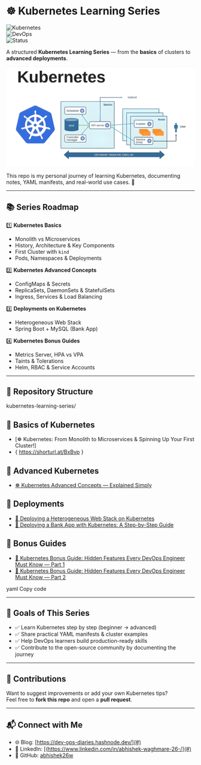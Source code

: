 # ☸️ Kubernetes Learning Series  

![Kubernetes](https://img.shields.io/badge/Kubernetes-CloudNative-blue?logo=kubernetes&logoColor=white)  
![DevOps](https://img.shields.io/badge/DevOps-Practices-orange?logo=linux&logoColor=white)  
![Status](https://img.shields.io/badge/Status-Active-success?style=flat)  

A structured **Kubernetes Learning Series** — from the **basics** of clusters to **advanced deployments**.  

![Kubernetes Banner](https://github.com/abhishek26w/Kubernetes/blob/main/Assets/Kubernetes%20banner.png.png)

This repo is my personal journey of learning Kubernetes, documenting notes, YAML manifests, and real-world use cases. 🚀  

---

## 📚 Series Roadmap  

1️⃣ **Kubernetes Basics**  
   - Monolith vs Microservices  
   - History, Architecture & Key Components  
   - First Cluster with `kind`  
   - Pods, Namespaces & Deployments  

2️⃣ **Kubernetes Advanced Concepts**  
   - ConfigMaps & Secrets  
   - ReplicaSets, DaemonSets & StatefulSets  
   - Ingress, Services & Load Balancing  

3️⃣ **Deployments on Kubernetes**  
   - Heterogeneous Web Stack  
   - Spring Boot + MySQL (Bank App)  

4️⃣ **Kubernetes Bonus Guides**  
   - Metrics Server, HPA vs VPA  
   - Taints & Tolerations  
   - Helm, RBAC & Service Accounts  

---

## 📂 Repository Structure  

kubernetes-learning-series/

## 📘 Basics of Kubernetes
- [☸️ Kubernetes: From Monolith to Microservices & Spinning Up Your First Cluster!]
- { https://shorturl.at/BxBvp }

## 📗 Advanced Kubernetes
- [☸️ Kubernetes Advanced Concepts — Explained Simply](https://your-blog-link.com)

## 📙 Deployments
- [🌟 Deploying a Heterogeneous Web Stack on Kubernetes](https://your-blog-link.com)
- [🏦 Deploying a Bank App with Kubernetes: A Step-by-Step Guide](https://your-blog-link.com)

## 📕 Bonus Guides
- [🚀 Kubernetes Bonus Guide: Hidden Features Every DevOps Engineer Must Know — Part 1](https://your-blog-link.com)
- [🚀 Kubernetes Bonus Guide: Hidden Features Every DevOps Engineer Must Know — Part 2](https://your-blog-link.com)



yaml
Copy code

---

## 🎯 Goals of This Series  

- ✅ Learn Kubernetes step by step (beginner → advanced)  
- ✅ Share practical YAML manifests & cluster examples  
- ✅ Help DevOps learners build production-ready skills  
- ✅ Contribute to the open-source community by documenting the journey  

---

## 🤝 Contributions  

Want to suggest improvements or add your own Kubernetes tips?  
Feel free to **fork this repo** and open a **pull request**.  

---

## 📬 Connect with Me  

- 🌐 Blog: [https://dev-ops-diaries.hashnode.dev/](#)
- 💼 LinkedIn: [(https://www.linkedin.com/in/abhishek-waghmare-26-/](#)
- 🐙 GitHub: [abhishek26w](#) 
